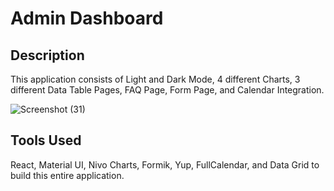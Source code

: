 # Admin Dashboard

## Description
This application consists of Light and Dark Mode, 4 different Charts, 3 different Data Table Pages, FAQ Page, Form Page, and Calendar Integration.

![Screenshot (31)](https://github.com/jowii26/react-admin-dashboard/assets/120990158/93308ef2-fe39-4e16-9276-d41deec49226)

## Tools Used
React, Material UI, Nivo Charts, Formik, Yup, FullCalendar, and Data Grid to build this entire application.
